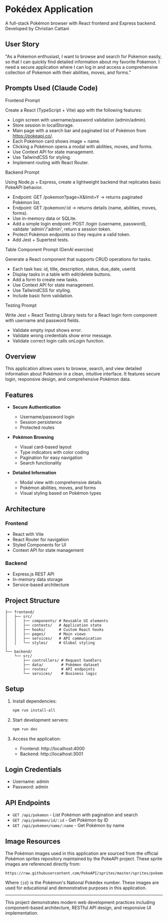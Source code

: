# Pokédex Application

A full-stack Pokémon browser with React frontend and Express backend.
Developed by Christian Cattani

## User Story

"As a Pokemon enthusiast, I want to browse and search for Pokemon easily, so that I can quickly find detailed information about my favorite Pokemon. I need a secure application where I can log in and access a comprehensive collection of Pokemon with their abilities, moves, and forms."


##  Prompts Used (Claude Code)

Frontend Prompt

Create a React (TypeScript + Vite) app with the following features:
- Login screen with username/password validation (admin/admin).
- Store session in localStorage.
- Main page with a search bar and paginated list of Pokémon from https://pokeapi.co/.
- Each Pokémon card shows image + name.
- Clicking a Pokémon opens a modal with abilities, moves, and forms.
- Use Context API for state management.
- Use TailwindCSS for styling.
- Implement routing with React Router.

Backend Prompt

Using Node.js + Express, create a lightweight backend that replicates basic PokeAPI behavior.
- Endpoint: GET /pokemon?page=X&limit=Y → returns paginated Pokémon list.
- Endpoint: GET /pokemon/:id → returns details (name, abilities, moves, forms).
- Use in-memory data or SQLite.
- Add a simple login endpoint: POST /login {username, password}, validate 'admin'/'admin', return a session token.
- Protect Pokémon endpoints so they require a valid token.
- Add Jest + Supertest tests.

Table Component Prompt (GenAI exercise)

Generate a React component <TaskTable> that supports CRUD operations for tasks.
- Each task has: id, title, description, status, due_date, userId.
- Display tasks in a table with edit/delete buttons.
- Add a form to create new tasks.
- Use Context API for state management.
- Use TailwindCSS for styling.
- Include basic form validation.

Testing Prompt

Write Jest + React Testing Library tests for a React login form component with username and password fields.
- Validate empty input shows error.
- Validate wrong credentials show error message.
- Validate correct login calls onLogin function.

## Overview

This application allows users to browse, search, and view detailed information about Pokémon in a clean, intuitive interface. It features secure login, responsive design, and comprehensive Pokémon data.

## Features

- **Secure Authentication**
  - Username/password login
  - Session persistence
  - Protected routes

- **Pokémon Browsing**
  - Visual card-based layout
  - Type indicators with color coding
  - Pagination for easy navigation
  - Search functionality

- **Detailed Information**
  - Modal view with comprehensive details
  - Pokémon abilities, moves, and forms
  - Visual styling based on Pokémon types

## Architecture

### Frontend
- React with Vite
- React Router for navigation
- Styled Components for UI
- Context API for state management

### Backend
- Express.js REST API
- In-memory data storage
- Service-based architecture

## Project Structure

```
├── frontend/
│   ├── src/
│   │   ├── components/ # Reusable UI elements
│   │   ├── contexts/   # Application state
│   │   ├── hooks/      # Custom React hooks
│   │   ├── pages/      # Main views
│   │   ├── services/   # API communication
│   │   └── styles/     # Global styling
│
└── backend/
    └── src/
        ├── controllers/ # Request handlers
        ├── data/        # Pokémon dataset
        ├── routes/      # API endpoints
        └── services/    # Business logic
```

## Setup

1. Install dependencies:
   ```bash
   npm run install-all
   ```

2. Start development servers:
   ```bash
   npm run dev
   ```

3. Access the application:
   - Frontend: http://localhost:4000
   - Backend: http://localhost:3001

## Login Credentials

- Username: admin
- Password: admin

## API Endpoints

- `GET /api/pokemon` - List Pokémon with pagination and search
- `GET /api/pokemon/id/:id` - Get Pokémon by ID
- `GET /api/pokemon/name/:name` - Get Pokémon by name

## Image Resources

The Pokémon images used in this application are sourced from the official Pokémon sprites repository maintained by the PokeAPI project. These sprite images are referenced directly from:

```
https://raw.githubusercontent.com/PokeAPI/sprites/master/sprites/pokemon/{id}.png
```

Where `{id}` is the Pokémon's National Pokédex number. These images are used for educational and demonstrative purposes in this application.



---

This project demonstrates modern web development practices including component-based architecture, RESTful API design, and responsive UI implementation.
